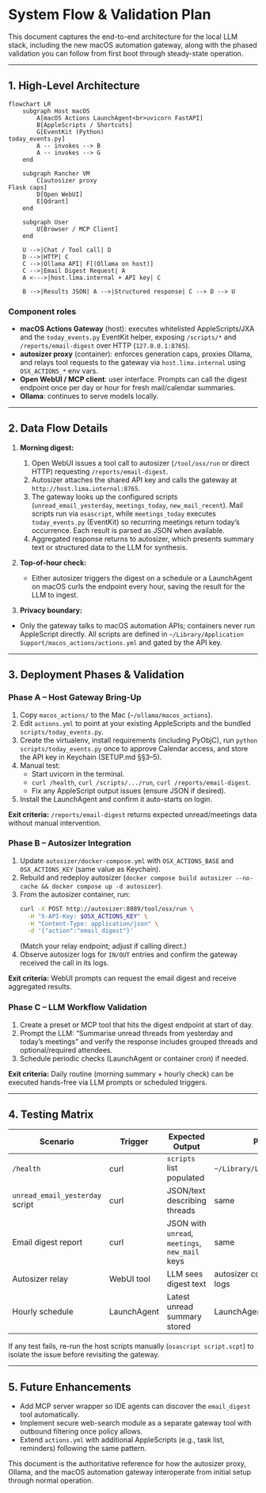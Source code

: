 # System Flow & Validation Plan

This document captures the end-to-end architecture for the local LLM stack,
including the new macOS automation gateway, along with the phased validation
you can follow from first boot through steady-state operation.

---

## 1. High-Level Architecture

```mermaid
flowchart LR
    subgraph Host macOS
        A[macOS Actions LaunchAgent<br>uvicorn FastAPI]
        B[AppleScripts / Shortcuts]
        G[EventKit (Python)
today_events.py]
        A -- invokes --> B
        A -- invokes --> G
    end

    subgraph Rancher VM
        C[autosizer proxy
Flask caps]
        D[Open WebUI]
        E[Qdrant]
    end

    subgraph User
        U[Browser / MCP Client]
    end

    U -->|Chat / Tool call| D
    D -->|HTTP| C
    C -->|Ollama API| F[(Ollama on host)]
    C -->|Email Digest Request| A
    A <--->|host.lima.internal + API key| C

    B -->|Results JSON| A -->|Structured response| C --> D --> U
```

### Component roles

- **macOS Actions Gateway** (host): executes whitelisted AppleScripts/JXA and
  the `today_events.py` EventKit helper, exposing `/scripts/*` and
  `/reports/email-digest` over HTTP (`127.0.0.1:8765`).
- **autosizer proxy** (container): enforces generation caps, proxies Ollama, and
  relays tool requests to the gateway via `host.lima.internal` using `OSX_ACTIONS_*` env vars.
- **Open WebUI / MCP client**: user interface. Prompts can call the digest
  endpoint once per day or hour for fresh mail/calendar summaries.
- **Ollama**: continues to serve models locally.

---

## 2. Data Flow Details

1. **Morning digest:**
   1. Open WebUI issues a tool call to autosizer (`/tool/osx/run` or direct HTTP) requesting `/reports/email-digest`.
   2. Autosizer attaches the shared API key and calls the gateway at `http://host.lima.internal:8765`.
   3. The gateway looks up the configured scripts (`unread_email_yesterday`, `meetings_today`, `new_mail_recent`). Mail scripts run via `osascript`, while `meetings_today` executes `today_events.py` (EventKit) so recurring meetings return today’s occurrence. Each result is parsed as JSON when available.
   4. Aggregated response returns to autosizer, which presents summary text or structured data to the LLM for synthesis.

2. **Top-of-hour check:**
   - Either autosizer triggers the digest on a schedule or a LaunchAgent on macOS
     curls the endpoint every hour, saving the result for the LLM to ingest.

3. **Privacy boundary:**
- Only the gateway talks to macOS automation APIs; containers never run
  AppleScript directly. All scripts are defined in `~/Library/Application Support/macos_actions/actions.yml` and gated by the API key.

---

## 3. Deployment Phases & Validation

### Phase A – Host Gateway Bring-Up

1. Copy `macos_actions/` to the Mac (`~/ollama/macos_actions`).
2. Edit `actions.yml` to point at your existing AppleScripts and the bundled
   `scripts/today_events.py`.
3. Create the virtualenv, install requirements (including PyObjC), run
   `python scripts/today_events.py` once to approve Calendar access, and store
   the API key in Keychain (SETUP.md §§3–5).
4. Manual test:
   - Start uvicorn in the terminal.
   - `curl /health`, `curl /scripts/.../run`, `curl /reports/email-digest`.
   - Fix any AppleScript output issues (ensure JSON if desired).
5. Install the LaunchAgent and confirm it auto-starts on login.

**Exit criteria:** `/reports/email-digest` returns expected unread/meetings data without manual intervention.

### Phase B – Autosizer Integration

1. Update `autosizer/docker-compose.yml` with `OSX_ACTIONS_BASE` and `OSX_ACTIONS_KEY` (same value as Keychain).
2. Rebuild and redeploy autosizer (`docker compose build autosizer --no-cache && docker compose up -d autosizer`).
3. From the autosizer container, run:
   ```bash
   curl -X POST http://autosizer:8089/tool/osx/run \
     -H "X-API-Key: $OSX_ACTIONS_KEY" \
     -H "Content-Type: application/json" \
     -d '{"action":"email_digest"}'
   ```
   (Match your relay endpoint; adjust if calling direct.)
4. Observe autosizer logs for `IN/OUT` entries and confirm the gateway received the call in its logs.

**Exit criteria:** WebUI prompts can request the email digest and receive aggregated results.

### Phase C – LLM Workflow Validation

1. Create a preset or MCP tool that hits the digest endpoint at start of day.
2. Prompt the LLM: “Summarise unread threads from yesterday and today’s meetings” and verify the response includes grouped threads and optional/required attendees.
3. Schedule periodic checks (LaunchAgent or container cron) if needed.

**Exit criteria:** Daily routine (morning summary + hourly check) can be executed hands-free via LLM prompts or scheduled triggers.

---

## 4. Testing Matrix

| Scenario | Trigger | Expected Output | Primary Logs |
|----------|---------|-----------------|--------------|
| `/health` | curl | `scripts` list populated | `~/Library/Logs/macos_actions.out` |
| `unread_email_yesterday` script | curl | JSON/text describing threads | same |
| Email digest report | curl | JSON with `unread`, `meetings`, `new_mail` keys | same |
| Autosizer relay | WebUI tool | LLM sees digest text | autosizer container logs + mac logs |
| Hourly schedule | LaunchAgent | Latest unread summary stored | LaunchAgent logs |

If any test fails, re-run the host scripts manually (`osascript script.scpt`) to isolate the issue before revisiting the gateway.

---

## 5. Future Enhancements

- Add MCP server wrapper so IDE agents can discover the `email_digest` tool automatically.
- Implement secure web-search module as a separate gateway tool with outbound filtering once policy allows.
- Extend `actions.yml` with additional AppleScripts (e.g., task list, reminders) following the same pattern.

This document is the authoritative reference for how the autosizer proxy, Ollama,
and the macOS automation gateway interoperate from initial setup through normal
operation.
